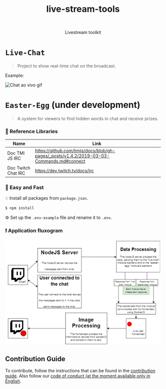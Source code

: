 ﻿<h1 align="center"> live-stream-tools </h1>
﻿<p align="center"> Livestream toolkit</p>

# `Live-Chat`
> Project to show real-time chat on the broadcast.

Example: 

![Chat ao vivo gif](https://i.imgur.com/B2MW8Ao.gif)

# `Easter-Egg` (under development)
> A system for viewers to find hidden words in chat and receive prizes.

### 📖 Reference Libraries

| Name   | Link          |
| ------------- | ------------- |
|  Doc TMI JS IRC  | https://github.com/tmijs/docs/blob/gh-pages/_posts/v1.4.2/2019-03-03-Commands.md#connect  |
| Doc Twitch Chat IRC | https://dev.twitch.tv/docs/irc |

### 🚀 Easy and Fast
💡 Install all packages from `package.json`.

```bash
$ npm install
```
⚙️ Set up the `.env-example` file and rename it to `.env`.

### ❗ Application fluxogram

![Application fluxogram](./doc/EN-live-stream-tools-fluxograma.png)

## Contribution Guide
To contribute, follow the instructions that can be found in the [contribution guide](CONTRIBUTING.md). Also follow our [code of conduct (at the moment available only in English](CODE_OF_CONDUCT.md).
